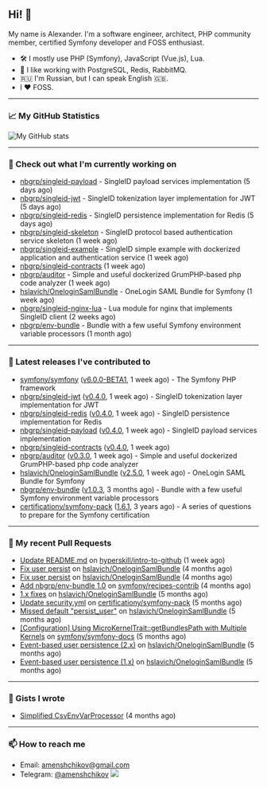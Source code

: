 ## Hi! 👋

My name is Alexander. I'm a software engineer, architect, PHP community member, certified Symfony developer and FOSS enthusiast.

* 🛠 I mostly use PHP (Symfony), JavaScript (Vue.js), Lua.
* 🧰 I like working with PostgreSQL, Redis, RabbitMQ.
* 🇷🇺 I'm Russian, but I can speak English 🇬🇧.
* I ♥ FOSS.

---

### 📈 My GitHub Statistics

![My GitHub stats](https://github-readme-stats.vercel.app/api?username=a-menshchikov&theme=calm&hide_title=true&show_icons=true)

[comment]: &lt;> (![Top Langs]&#40;https://github-readme-stats.vercel.app/api/top-langs/?username=a-menshchikov&theme=calm&hide_title=true&layout=compact&count_private=true&include_all_commits=true&langs_count=6&#41;)

---

### 👷 Check out what I'm currently working on

- [nbgrp/singleid-payload](https://github.com/nbgrp/singleid-payload) - SingleID payload services implementation (5 days ago)
- [nbgrp/singleid-jwt](https://github.com/nbgrp/singleid-jwt) - SingleID tokenization layer implementation for JWT (5 days ago)
- [nbgrp/singleid-redis](https://github.com/nbgrp/singleid-redis) - SingleID persistence implementation for Redis (5 days ago)
- [nbgrp/singleid-skeleton](https://github.com/nbgrp/singleid-skeleton) - SingleID protocol based authentication service skeleton (1 week ago)
- [nbgrp/singleid-example](https://github.com/nbgrp/singleid-example) - SingleID simple example with dockerized application and authentication service (1 week ago)
- [nbgrp/singleid-contracts](https://github.com/nbgrp/singleid-contracts) (1 week ago)
- [nbgrp/auditor](https://github.com/nbgrp/auditor) - Simple and useful dockerized GrumPHP-based php code analyzer (1 week ago)
- [hslavich/OneloginSamlBundle](https://github.com/hslavich/OneloginSamlBundle) - OneLogin SAML Bundle for Symfony (1 week ago)
- [nbgrp/singleid-nginx-lua](https://github.com/nbgrp/singleid-nginx-lua) - Lua module for nginx that implements SingleID client (2 weeks ago)
- [nbgrp/env-bundle](https://github.com/nbgrp/env-bundle) - Bundle with a few useful Symfony environment variable processors (1 month ago)

---

### 🔭 Latest releases I've contributed to

- [symfony/symfony](https://github.com/symfony/symfony) ([v6.0.0-BETA1](https://github.com/symfony/symfony/releases/tag/v6.0.0-BETA1), 1 week ago) - The Symfony PHP framework
- [nbgrp/singleid-jwt](https://github.com/nbgrp/singleid-jwt) ([v0.4.0](https://github.com/nbgrp/singleid-jwt/releases/tag/v0.4.0), 1 week ago) - SingleID tokenization layer implementation for JWT
- [nbgrp/singleid-redis](https://github.com/nbgrp/singleid-redis) ([v0.4.0](https://github.com/nbgrp/singleid-redis/releases/tag/v0.4.0), 1 week ago) - SingleID persistence implementation for Redis
- [nbgrp/singleid-payload](https://github.com/nbgrp/singleid-payload) ([v0.4.0](https://github.com/nbgrp/singleid-payload/releases/tag/v0.4.0), 1 week ago) - SingleID payload services implementation
- [nbgrp/singleid-contracts](https://github.com/nbgrp/singleid-contracts) ([v0.4.0](https://github.com/nbgrp/singleid-contracts/releases/tag/v0.4.0), 1 week ago)
- [nbgrp/auditor](https://github.com/nbgrp/auditor) ([v0.3.0](https://github.com/nbgrp/auditor/releases/tag/v0.3.0), 1 week ago) - Simple and useful dockerized GrumPHP-based php code analyzer
- [hslavich/OneloginSamlBundle](https://github.com/hslavich/OneloginSamlBundle) ([v2.5.0](https://github.com/hslavich/OneloginSamlBundle/releases/tag/v2.5.0), 1 week ago) - OneLogin SAML Bundle for Symfony
- [nbgrp/env-bundle](https://github.com/nbgrp/env-bundle) ([v1.0.3](https://github.com/nbgrp/env-bundle/releases/tag/v1.0.3), 3 months ago) - Bundle with a few useful Symfony environment variable processors
- [certificationy/symfony-pack](https://github.com/certificationy/symfony-pack) ([1.6.1](https://github.com/certificationy/symfony-pack/releases/tag/1.6.1), 3 years ago) - A series of questions to prepare for the Symfony certification

---

### 🔨 My recent Pull Requests

- [Update README.md](https://github.com/hyperskill/intro-to-github/pull/1432) on [hyperskill/intro-to-github](https://github.com/hyperskill/intro-to-github) (1 week ago)
- [Fix user persist](https://github.com/hslavich/OneloginSamlBundle/pull/180) on [hslavich/OneloginSamlBundle](https://github.com/hslavich/OneloginSamlBundle) (4 months ago)
- [Fix user persist](https://github.com/hslavich/OneloginSamlBundle/pull/179) on [hslavich/OneloginSamlBundle](https://github.com/hslavich/OneloginSamlBundle) (4 months ago)
- [Add nbgrp/env-bundle 1.0](https://github.com/symfony/recipes-contrib/pull/1177) on [symfony/recipes-contrib](https://github.com/symfony/recipes-contrib) (4 months ago)
- [1.x fixes](https://github.com/hslavich/OneloginSamlBundle/pull/177) on [hslavich/OneloginSamlBundle](https://github.com/hslavich/OneloginSamlBundle) (5 months ago)
- [Update security.yml](https://github.com/certificationy/symfony-pack/pull/91) on [certificationy/symfony-pack](https://github.com/certificationy/symfony-pack) (5 months ago)
- [Missed default &#34;persist_user&#34;](https://github.com/hslavich/OneloginSamlBundle/pull/174) on [hslavich/OneloginSamlBundle](https://github.com/hslavich/OneloginSamlBundle) (5 months ago)
- [[Configuration] Using MicroKernelTrait::getBundlesPath with Multiple Kernels](https://github.com/symfony/symfony-docs/pull/15423) on [symfony/symfony-docs](https://github.com/symfony/symfony-docs) (5 months ago)
- [Event-based user persistence (2.x)](https://github.com/hslavich/OneloginSamlBundle/pull/172) on [hslavich/OneloginSamlBundle](https://github.com/hslavich/OneloginSamlBundle) (5 months ago)
- [Event-based user persistence (1.x)](https://github.com/hslavich/OneloginSamlBundle/pull/171) on [hslavich/OneloginSamlBundle](https://github.com/hslavich/OneloginSamlBundle) (5 months ago)

---

### 📓 Gists I wrote

- [Simplified CsvEnvVarProcessor](https://gist.github.com/08650c7b76154eb00c18d093e5087f0b) (4 months ago)

---

### 📫 How to reach me

- Email: [amenshchikov@gmail.com](mailto://amenshchikov@gmail.com)
- Telegram: [@amenshchikov](https://t.me/amenshchikov)
![](https://hit.yhype.me/github/profile?user_id=2580489)